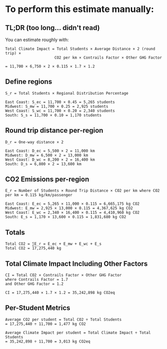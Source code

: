 # To perform this estimate manually:

## TL;DR (too long... didn't read)
You can estimate roughly with:
```
Total Climate Impact = Total Students × Average Distance × 2 (round trip) × 
                      CO2 per km × Contrails Factor × Other GHG Factor

= 11,700 × 6,750 × 2 × 0.115 × 1.7 × 1.2
```

## Define regions
```
S_r = Total Students × Regional Distribution Percentage

East Coast: S_ec = 11,700 × 0.45 = 5,265 students
Midwest: S_mw = 11,700 × 0.25 = 2,925 students
West Coast: S_wc = 11,700 × 0.20 = 2,340 students
South: S_s = 11,700 × 0.10 = 1,170 students
```

## Round trip distance per-region
```
D_r = One-way distance × 2

East Coast: D_ec = 5,500 × 2 = 11,000 km
Midwest: D_mw = 6,500 × 2 = 13,000 km
West Coast: D_wc = 8,200 × 2 = 16,400 km
South: D_s = 6,800 × 2 = 13,600 km
```

## CO2 Emissions per-region
```
E_r = Number of Students × Round Trip Distance × CO2 per km where CO2 per km = 0.115 kg/km/passenger

East Coast: E_ec = 5,265 × 11,000 × 0.115 = 6,665,175 kg CO2
Midwest: E_mw = 2,925 × 13,000 × 0.115 = 4,367,625 kg CO2
West Coast: E_wc = 2,340 × 16,400 × 0.115 = 4,410,960 kg CO2
South: E_s = 1,170 × 13,600 × 0.115 = 1,831,680 kg CO2
```

## Totals
```
Total CO2 = ∑E_r = E_ec + E_mw + E_wc + E_s
Total CO2 = 17,275,440 kg
```

## Total Climate Impact Including Other Factors
```
CI = Total CO2 × Contrails Factor × Other GHG Factor
where Contrails Factor = 1.7
and Other GHG Factor = 1.2

CI = 17,275,440 × 1.7 × 1.2 = 35,242,898 kg CO2eq
```

## Per-Student Metrics
```
Average CO2 per student = Total CO2 ÷ Total Students
= 17,275,440 ÷ 11,700 = 1,477 kg CO2

Average Climate Impact per student = Total Climate Impact ÷ Total Students
= 35,242,898 ÷ 11,700 = 3,013 kg CO2eq
```
